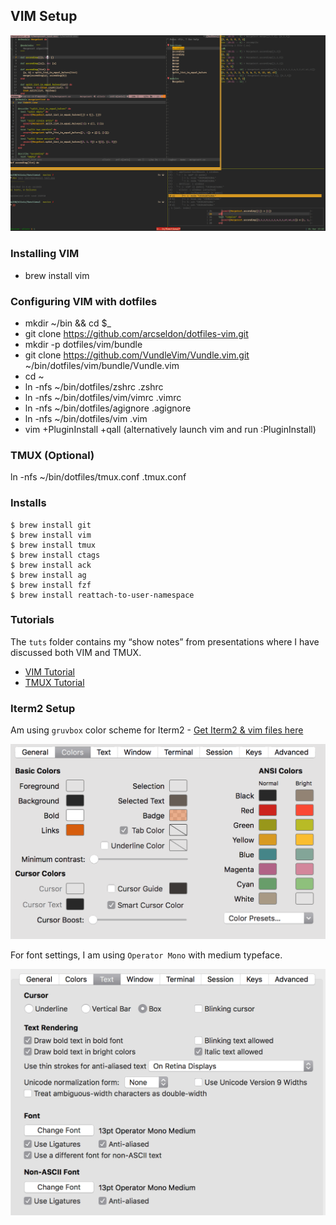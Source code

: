 ## VIM Setup

![run cmd](images/tmux-vim-iterm2.gif) 

### Installing VIM

- brew install vim

### Configuring VIM with dotfiles

- mkdir ~/bin && cd $_
- git clone https://github.com/arcseldon/dotfiles-vim.git 
- mkdir -p dotfiles/vim/bundle
- git clone https://github.com/VundleVim/Vundle.vim.git ~/bin/dotfiles/vim/bundle/Vundle.vim
- cd ~
- ln -nfs ~/bin/dotfiles/zshrc .zshrc
- ln -nfs ~/bin/dotfiles/vim/vimrc .vimrc
- ln -nfs ~/bin/dotfiles/agignore .agignore
- ln -nfs ~/bin/dotfiles/vim .vim
- vim +PluginInstall +qall   (alternatively launch vim and run :PluginInstall)

### TMUX (Optional)

ln -nfs ~/bin/dotfiles/tmux.conf .tmux.conf

### Installs

    $ brew install git
    $ brew install vim
    $ brew install tmux
    $ brew install ctags
    $ brew install ack
    $ brew install ag
    $ brew install fzf 
    $ brew install reattach-to-user-namespace

### Tutorials

The `tuts` folder contains my “show notes” from presentations where I have discussed both VIM and TMUX.

- [VIM Tutorial](https://github.com/arcseldon/dotfiles-vim/blob/master/tuts/vimtutor.md)
- [TMUX Tutorial](https://github.com/arcseldon/dotfiles-vim/blob/master/tuts/tmux.md)

### Iterm2 Setup 

Am using `gruvbox` color scheme for Iterm2 - [Get Iterm2 & vim files here](https://github.com/morhetz/gruvbox)

![run cmd](images/iterm2-colors.gif) 

For font settings, I am using `Operator Mono` with medium typeface.

![run cmd](images/iterm2-text.gif) 
